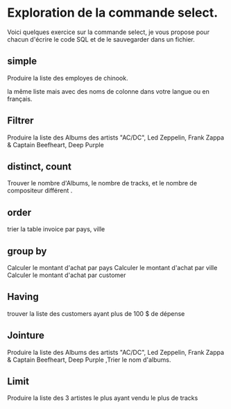 # Exploration de la commande select.

Voici quelques exercice sur la commande select, je vous propose pour chacun d'écrire le code SQL et de le sauvegarder dans un fichier.

## simple

Produire la liste des employes de chinook.

la même liste mais avec des noms de colonne dans votre langue ou en français.


## Filtrer
Produire la liste des Albums des artists "AC/DC", Led Zeppelin, Frank Zappa & Captain Beefheart, Deep Purple


## distinct, count

Trouver le nombre d'Albums, le nombre de tracks, et le nombre de compositeur différent .

## order
trier la table invoice par pays, ville

## group by

Calculer le montant d'achat par pays
Calculer le montant d'achat par ville
Calculer le montant d'achat par customer

## Having
trouver la liste des customers ayant plus de 100 $ de dépense


## Jointure

Produire la liste des Albums des artists "AC/DC", Led Zeppelin, Frank Zappa & Captain Beefheart, Deep Purple ,Trier le nom d'albums.


## Limit

Produire la liste des 3  artistes le plus ayant vendu le plus de tracks

